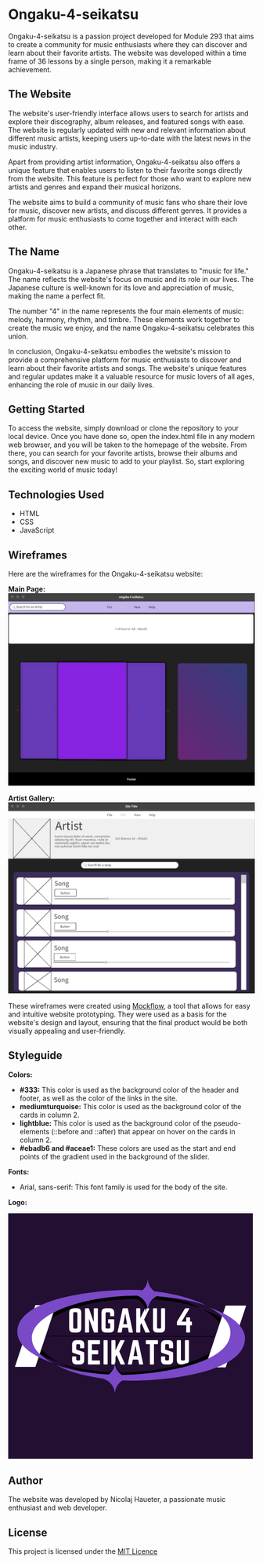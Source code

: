 # Ongaku-4-seikatsu
Ongaku-4-seikatsu is a passion project developed for Module 293 that aims to create a community for music enthusiasts where they can discover and learn about their favorite artists. The website was developed within a time frame of 36 lessons by a single person, making it a remarkable achievement.

## The Website
The website's user-friendly interface allows users to search for artists and explore their discography, album releases, and featured songs with ease. The website is regularly updated with new and relevant information about different music artists, keeping users up-to-date with the latest news in the music industry.

Apart from providing artist information, Ongaku-4-seikatsu also offers a unique feature that enables users to listen to their favorite songs directly from the website. This feature is perfect for those who want to explore new artists and genres and expand their musical horizons.

The website aims to build a community of music fans who share their love for music, discover new artists, and discuss different genres. It provides a platform for music enthusiasts to come together and interact with each other.

## The Name
Ongaku-4-seikatsu is a Japanese phrase that translates to "music for life." The name reflects the website's focus on music and its role in our lives. The Japanese culture is well-known for its love and appreciation of music, making the name a perfect fit.

The number "4" in the name represents the four main elements of music: melody, harmony, rhythm, and timbre. These elements work together to create the music we enjoy, and the name Ongaku-4-seikatsu celebrates this union.

In conclusion, Ongaku-4-seikatsu embodies the website's mission to provide a comprehensive platform for music enthusiasts to discover and learn about their favorite artists and songs. The website's unique features and regular updates make it a valuable resource for music lovers of all ages, enhancing the role of music in our daily lives.

## Getting Started
To access the website, simply download or clone the repository to your local device. Once you have done so, open the index.html file in any modern web browser, and you will be taken to the homepage of the website. From there, you can search for your favorite artists, browse their albums and songs, and discover new music to add to your playlist. So, start exploring the exciting world of music today!

## Technologies Used
- HTML
- CSS
- JavaScript

## Wireframes
Here are the wireframes for the Ongaku-4-seikatsu website:

**Main Page:**![Image of mainpage](Wireframes/Screenshot%202023-04-14%20133311.png)

**Artist Gallery:** ![Image of artist gallery](Wireframes/Screenshot%202023-04-14%20133411.png)

These wireframes were created using [Mockflow](https://wireframepro.mockflow.com), a tool that allows for easy and intuitive website prototyping. They were used as a basis for the website's design and layout, ensuring that the final product would be both visually appealing and user-friendly.

## Styleguide
**Colors:**
- **#333:** This color is used as the background color of the header and footer, as well as the color of the links in the site.
- **mediumturquoise:** This color is used as the background color of the cards in column 2.
- **lightblue:** This color is used as the background color of the pseudo-elements (::before and ::after) that appear on hover on the cards in column 2.
- **#ebadb6 and #aceae1:** These colors are used as the start and end points of the gradient used in the background of the slider.

**Fonts:**
- Arial, sans-serif: This font family is used for the body of the site.

**Logo:**

![Logo of the Website](Wireframes-Logo/Dise%C3%B1o%20sin%20t%C3%ADtulo.png)

## Author
The website was developed by Nicolaj Haueter, a passionate music enthusiast and web developer.

## License
This project is licensed under the [MIT Licence](LICENCE)